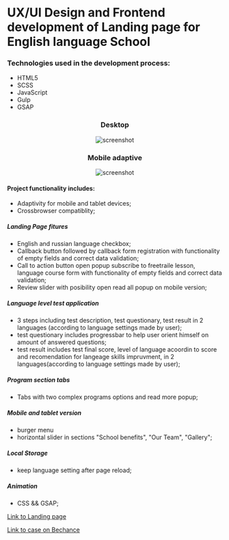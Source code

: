 # UX/UI Design and Frontend development of Landing page for English language School

### Technologies used in the development process:
* HTML5
* SCSS
* JavaScript
* Gulp
* GSAP

<h3 align="center">Desktop</h3>
<div align="center">
  <img src="https://github.com/NataLinaIT/language_school.gitgub.io/blob/main/img/englalend_desktop.gif?raw=true" alt="screenshot" >
</div>

<h3 align="center">Mobile adaptive</h3>
<div align="center">
  <img src="https://github.com/NataLinaIT/language_school.gitgub.io/blob/main/img/englalend_mobile.gif?raw=true" alt="screenshot" >
</div>

#### Project functionality includes:
  - Adaptivity for mobile and tablet devices;
  - Crossbrowser compatiblity;
  
  ##### Landing Page fitures
  - English and russian language checkbox;
  - Callback button followed by callback form registration with functionality of empty fields and correct data validation;
  - Call to action button open popup subscribe to freetraile lesson, language course form with functionality of empty fields and correct data validation;
  - Review slider with posibility open read all popup on mobile version;
  
  ##### Language level test application
  - 3 steps including test description, test questionary, test result in 2 languages (according to language settings made by user);
  - test questionary includes progressbar to help user orient himself on amount of answered questions;
  - test result includes test final score, level of language acoordin to score and recomendation for langeage skills impruvment, in 2 languages(according to language settings made by user);
  
  ##### Program section tabs
   - Tabs with two complex programs options and read more popup;
   
  ##### Mobile and tablet version
   - burger menu 
   - horizontal slider in sections "School benefits", "Our Team", "Gallery";

  ##### Local Storage
   - keep language setting after page reload;
   
  ##### Animation
   - CSS && GSAP;
   
   
   

 [Link to Landing page ](https://natalinait.github.io/language_school.gitgub.io/) 


 [Link to case on Bechance ](https://www.behance.net/gallery/102482795/English-Language-School-Landing-Page)
